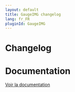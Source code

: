 ```yaml
---
layout: default
title: GaugeIMG changelog
lang: fr_FR
pluginId: GaugeIMG
---
```


# Changelog


# Documentation

[Voir la documentation]({{site.baseurl}}/{{page.pluginId}}/{{page.lang}})
